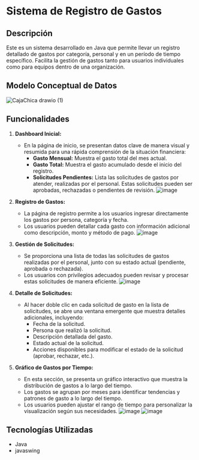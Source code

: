 # Sistema de Registro de Gastos

## Descripción
Este es un sistema desarrollado en Java que permite llevar un registro detallado de gastos por categoría, personal y en un período de tiempo específico. Facilita la gestión de gastos tanto para usuarios individuales como para equipos dentro de una organización.

## Modelo Conceptual de Datos
![CajaChica drawio (1)](https://github.com/erickzok/cajaContable/assets/121067321/5855eb83-a824-4d5a-8d1f-d92289ad8fda)



## Funcionalidades

1. **Dashboard Inicial:**
   - En la página de inicio, se presentan datos clave de manera visual y resumida para una rápida comprensión de la situación financiera:
     - **Gasto Mensual:** Muestra el gasto total del mes actual.
     - **Gasto Total:** Muestra el gasto acumulado desde el inicio del registro.
     - **Solicitudes Pendientes:** Lista las solicitudes de gastos por atender, realizadas por el personal. Estas solicitudes pueden ser aprobadas, rechazadas o pendientes de revisión.
![image](https://github.com/erickzok/cajaContable/assets/121067321/23846642-e408-49e9-b811-10e73094efdf)

2. **Registro de Gastos:**
   - La página de registro permite a los usuarios ingresar directamente los gastos por persona, categoría y fecha.
   - Los usuarios pueden detallar cada gasto con información adicional como descripción, monto y método de pago.
![image](https://github.com/erickzok/cajaContable/assets/121067321/4f159013-9d71-4588-98df-8e3842e4072a)

3. **Gestión de Solicitudes:**
   - Se proporciona una lista de todas las solicitudes de gastos realizadas por el personal, junto con su estado actual (pendiente, aprobada o rechazada).
   - Los usuarios con privilegios adecuados pueden revisar y procesar estas solicitudes de manera eficiente.
![image](https://github.com/erickzok/cajaContable/assets/121067321/006509bd-c4ae-430a-a69e-7d6c23ef9841)

4. **Detalle de Solicitudes:**
   - Al hacer doble clic en cada solicitud de gasto en la lista de solicitudes, se abre una ventana emergente que muestra detalles adicionales, incluyendo:
     - Fecha de la solicitud.
     - Persona que realizó la solicitud.
     - Descripción detallada del gasto.
     - Estado actual de la solicitud.
     - Acciones disponibles para modificar el estado de la solicitud (aprobar, rechazar, etc.).

5. **Gráfico de Gastos por Tiempo:**
   - En esta sección, se presenta un gráfico interactivo que muestra la distribución de gastos a lo largo del tiempo.
   - Los gastos se agrupan por meses para identificar tendencias y patrones de gasto a lo largo del tiempo.
   - Los usuarios pueden ajustar el rango de tiempo para personalizar la visualización según sus necesidades.
![image](https://github.com/erickzok/cajaContable/assets/121067321/46fe03a4-dd8e-4726-a098-851fccd10506)
![image](https://github.com/erickzok/cajaContable/assets/121067321/c095b05b-f2ce-4dc3-b27a-c255c127e691)

## Tecnologías Utilizadas
- Java
- javaswing
